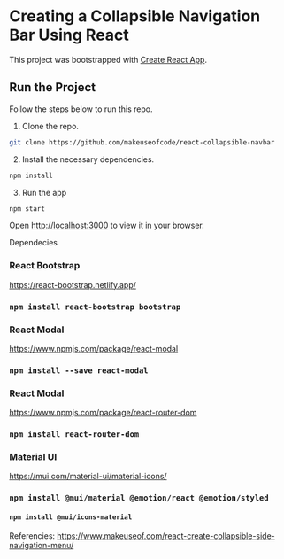 # Creating a Collapsible Navigation Bar Using React

This project was bootstrapped with [Create React App](https://github.com/facebook/create-react-app).

## Run the Project
Follow the steps below to run this repo.
1. Clone the repo.
```bash
git clone https://github.com/makeuseofcode/react-collapsible-navbar
```
2. Install the necessary dependencies.
```bash
npm install
```
3. Run the app
```bash
npm start
```

Open [http://localhost:3000](http://localhost:3000) to view it in your browser.

Dependecies
### React Bootstrap
https://react-bootstrap.netlify.app/

### `npm install react-bootstrap bootstrap`


### React Modal
https://www.npmjs.com/package/react-modal

### `npm install --save react-modal`

### React Modal
https://www.npmjs.com/package/react-router-dom

### `npm install react-router-dom`

### Material UI
https://mui.com/material-ui/material-icons/

### `npm install @mui/material @emotion/react @emotion/styled`
#### `npm install @mui/icons-material`

Referencies:
https://www.makeuseof.com/react-create-collapsible-side-navigation-menu/